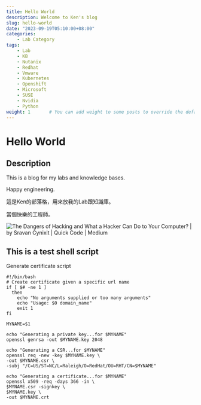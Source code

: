 ```yaml
---
title: Hello World
description: Welcome to Ken's blog
slug: hello-world
date: "2023-09-19T05:10:00+08:00"
categories:
    - Lab Category
tags:
    - Lab
    - KB
    - Nutanix
    - Redhat
    - Vmware
    - Kubernetes
    - Openshift
    - Microsoft
    - SUSE
    - Nvidia
    - Python
weight: 1       # You can add weight to some posts to override the default sorting (date descending)
---
```




# Hello World



## Description

This is a blog for my labs and knowledge bases.

Happy engineering.

這是Ken的部落格，用來放我的Lab跟知識庫。

當個快樂的工程師。

![The Dangers of Hacking and What a Hacker Can Do to Your Computer? | by  Sravan Cynixit | Quick Code | Medium](https://kenkenny.synology.me:5543/images/2023/09/0*ngAthWxOvKZHvsw9.jpeg)

## This is a test shell script

Generate certificate script

```shell
#!/bin/bash
# Create certificate given a specific url name
if [ $# -ne 1 ]
  then
    echo "No arguments supplied or too many arguments" 
    echo "Usage: $0 domain_name"
    exit 1
fi

MYNAME=$1

echo "Generating a private key...for $MYNAME"
openssl genrsa -out $MYNAME.key 2048

echo "Generating a CSR...for $MYNAME"
openssl req -new -key $MYNAME.key \
-out $MYNAME.csr \
-subj "/C=US/ST=NC/L=Raleigh/O=RedHat/OU=RHT/CN=$MYNAME"

echo "Generating a certificate...for $MYNAME"
openssl x509 -req -days 366 -in \
$MYNAME.csr -signkey \
$MYNAME.key \
-out $MYNAME.crt
```

